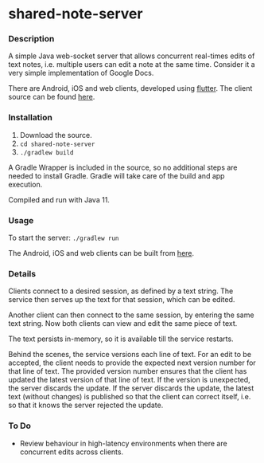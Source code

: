# shared-note-server

### Description

A simple Java web-socket server that allows concurrent real-times edits of text notes, 
i.e. multiple users can edit a note at the same time. 
Consider it a very simple implementation of Google Docs.

There are Android, iOS and web clients, developed using [flutter](http://flutter.dev). 
The client source can be found [here](https://github.com/tinghau/shared-note-app).

### Installation
1. Download the source.
2. `cd shared-note-server`
3. `./gradlew build`

A Gradle Wrapper is included in the source, so no additional steps are needed to install Gradle. 
Gradle will take care of the build and app execution.

Compiled and run with Java 11.

### Usage
To start the server: `./gradlew run`

The Android, iOS and web clients can be built from [here](https://github.com/tinghau/shared-note-app).

### Details
Clients connect to a desired session, as defined by a text string.
The service then serves up the text for that session, which can be edited.

Another client can then connect to the same session, by entering the same text string.
Now both clients can view and edit the same piece of text.

The text persists in-memory, so it is available till the service restarts.

Behind the scenes, the service versions each line of text. 
For an edit to be accepted, the client needs to provide the expected next version number for that line of text. 
The provided version number ensures that the client has updated the latest version of that line of text. 
If the version is unexpected, the server discards the update. 
If the server discards the update, the latest text (without changes) is published so that the client can correct itself, 
i.e. so that it knows the server rejected the update.

### To Do
* Review behaviour in high-latency environments when there are concurrent edits across clients.